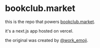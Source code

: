 # bookclub.market

this is the repo that powers [bookclub.market](https://bookclub.market).

it's a next.js app hosted on vercel.

the original was created by [@work_emoji](https://github.com/ylukem/robes.market).
